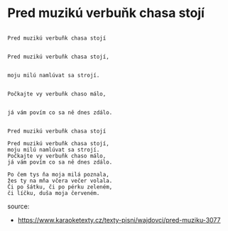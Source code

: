# Pred muzikú verbuňk chasa stojí

```

Pred muzikú verbuňk chasa stojí


Pred muzikú verbuňk chasa stojí,


moju milú namlúvat sa strojí.


Počkajte vy verbuňk chaso málo,


já vám povím co sa ně dnes zdálo.

```


```

Pred muzikú verbuňk chasa stojí

Pred muzikú verbuňk chasa stojí,
moju milú namlúvat sa strojí.
Počkajte vy verbuňk chaso málo,
já vám povím co sa ně dnes zdálo.

Po čem tys ňa moja milá poznala,
žes ty na mňa včera večer volala.
Či po šátku, či po pérku zeleném,
či líčku, duša moja červeném.

```

source:
* https://www.karaoketexty.cz/texty-pisni/wajdovci/pred-muziku-3077
